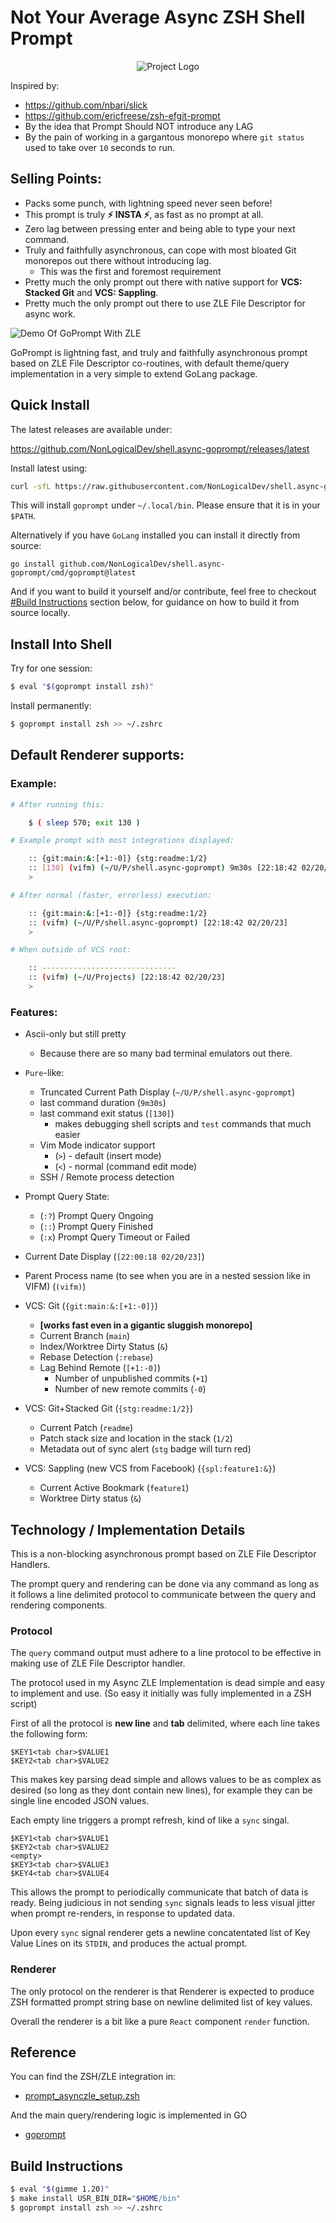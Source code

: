 # Not Your Average Async ZSH Shell Prompt

<center>

![Project Logo](./assets/logo_w1000.png)

</center>

Inspired by:
* https://github.com/nbari/slick
* https://github.com/ericfreese/zsh-efgit-prompt
* By the idea that Prompt Should NOT introduce any LAG
* By the pain of working in a gargantous monorepo where `git status` used to take over `10` seconds to run.


## Selling Points:

* Packs some punch, with lightning speed never seen before!
* This prompt is truly **⚡️ INSTA ⚡️**, as fast as no prompt at all.
* Zero lag between pressing enter and being able to type your next command.
* Truly and faithfully asynchronous, can cope with most bloated Git monorepos out there without introducing lag.
	* This was the first and foremost requirement
* Pretty much the only prompt out there with native support for **VCS: Stacked Git** and **VCS: Sappling**.
* Pretty much the only prompt out there to use ZLE File Descriptor for async work.

![Demo Of GoPrompt With ZLE](./assets/Kapture%202022-07-26%20at%2010.45.33.gif "Capture")

GoPrompt is lightning fast, and truly and faithfully asynchronous prompt based on ZLE File Descriptor co-routines, with default theme/query implementation in a very simple to extend GoLang package.

## Quick Install

The latest releases are available under:

https://github.com/NonLogicalDev/shell.async-goprompt/releases/latest

Install latest using:

```sh
curl -sfL https://raw.githubusercontent.com/NonLogicalDev/shell.async-goprompt/main/install.sh | bash -
```

This will install `goprompt` under `~/.local/bin`. Please ensure that it is in your `$PATH`.

Alternatively if you have `GoLang` installed you can install it directly from source:

```
go install github.com/NonLogicalDev/shell.async-goprompt/cmd/goprompt@latest
```

And if you want to build it yourself and/or contribute, feel free to checkout [#Build Instructions](#build-instructions) section below, for guidance on how to build it from source locally.

## Install Into Shell

Try for one session:
```sh
$ eval "$(goprompt install zsh)"
```

Install permanently:
```sh
$ goprompt install zsh >> ~/.zshrc
```

## Default Renderer supports:

### Example:

```sh
# After running this:

	$ ( sleep 570; exit 130 )

# Example prompt with most integrations displayed:

	:: {git:main:&:[+1:-0]} {stg:readme:1/2}
	:: [130] (vifm) (~/U/P/shell.async-goprompt) 9m30s [22:18:42 02/20/23]
	>

# After normal (faster, errorless) execution:

	:: {git:main:&:[+1:-0]} {stg:readme:1/2}
	:: (vifm) (~/U/P/shell.async-goprompt) [22:18:42 02/20/23]
	>

# When outside of VCS root:

	:: ------------------------------
	:: (vifm) (~/U/Projects) [22:18:42 02/20/23]
	>

```

### Features:

* Ascii-only but still pretty
	* Because there are so many bad terminal emulators out there.

* `Pure`-like:
	* Truncated Current Path Display (`~/U/P/shell.async-goprompt`)
	* last command duration (`9m30s`)
	* last command exit status (`[130]`)
		* makes debugging shell scripts and `test` commands that much easier
	* Vim Mode indicator support
		* (`>`) - default (insert mode)
		* (`<`) - normal (command edit mode)
	* SSH / Remote process detection

* Prompt Query State:
	* (`:?`) Prompt Query Ongoing
	* (`::`) Prompt Query Finished
	* (`:x`) Prompt Query Timeout or Failed

* Current Date Display (`[22:00:18 02/20/23]`)
* Parent Process name (to see when you are in a nested session like in VIFM) (`(vifm)`)

* VCS: Git (`{git:main:&:[+1:-0]}`)
	* **[works fast even in a gigantic sluggish monorepo]**
	* Current Branch (`main`)
	* Index/Worktree Dirty Status (`&`)
	* Rebase Detection (`:rebase`)
	* Lag Behind Remote (`[+1:-0]`)
		* Number of unpublished commits (`+1`)
		* Number of new remote commits (`-0`)

* VCS: Git+Stacked Git (`{stg:readme:1/2}`)
	* Current Patch (`readme`)
	* Patch stack size and location in the stack (`1/2`)
	* Metadata out of sync alert (`stg` badge will turn red)

* VCS: Sappling (new VCS from Facebook) (`{spl:feature1:&}`)
	* Current Active Bookmark (`feature1`)
	* Worktree Dirty status (`&`)

## Technology / Implementation Details

This is a non-blocking asynchronous prompt based on ZLE File Descriptor Handlers.

The prompt query and rendering can be done via any command as long as it follows a line delimited protocol to communicate between the query and rendering components.

### Protocol

The `query` command output must adhere to a line protocol to be effective in making use of ZLE File Descriptor handler.

The protocol used in my Async ZLE Implementation is dead simple and easy to implement and use. (So easy it initially was fully implemented in a ZSH script)

First of all the protocol is **new line** and **tab** delimited, where each line takes the following form:
```
$KEY1<tab char>$VALUE1
$KEY2<tab char>$VALUE2
```

This makes key parsing dead simple and allows values to be as complex as desired (so long as they dont contain new lines), for example they can be single line encoded JSON values.

Each empty line triggers a prompt refresh, kind of like a `sync` singal.
```
$KEY1<tab char>$VALUE1
$KEY2<tab char>$VALUE2
<empty>
$KEY3<tab char>$VALUE3
$KEY4<tab char>$VALUE4
```


This allows the prompt to periodically communicate that batch of data is ready. Being judicious in not sending `sync` signals leads to less visual jitter when prompt re-renders, in response to updated data.

Upon every `sync` signal renderer gets a newline concatentated list of Key Value Lines on its `STDIN`, and produces the actual prompt.

### Renderer

The only protocol on the renderer is that Renderer is expected to produce ZSH formatted prompt string base on newline delimited list of key values.

Overall the renderer is a bit like a pure `React` component `render` function.

## Reference

You can find the ZSH/ZLE integration in:

* [prompt_asynczle_setup.zsh](./plugin/zsh/prompt_asynczle_setup.zsh)

And the main query/rendering logic is implemented in GO

* [goprompt](./cmd/goprompt)

## Build Instructions

```sh
$ eval "$(gimme 1.20)"
$ make install USR_BIN_DIR="$HOME/bin"
$ goprompt install zsh >> ~/.zshrc
```
